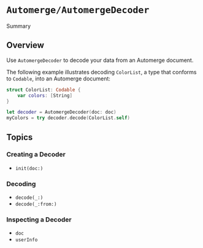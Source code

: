 # ``Automerge/AutomergeDecoder``

<!--@START_MENU_TOKEN@-->Summary<!--@END_MENU_TOKEN@-->

## Overview


Use `AutomergeDecoder` to decode your data from an Automerge document.

The following example illustrates decoding `ColorList`, a type that conforms to `Codable`, into an Automerge document:
```swift
struct ColorList: Codable {
    var colors: [String]
}

let decoder = AutomergeDecoder(doc: doc)
myColors = try decoder.decode(ColorList.self)
```

## Topics

### Creating a Decoder

- ``init(doc:)``

### Decoding

- ``decode(_:)``
- ``decode(_:from:)``

### Inspecting a Decoder

- ``doc``
- ``userInfo``
